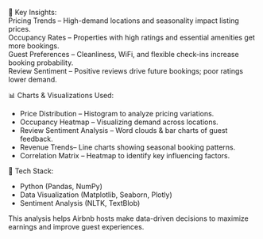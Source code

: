 📌 Key Insights:  
 Pricing Trends – High-demand locations and seasonality impact listing prices.  
 Occupancy Rates – Properties with high ratings and essential amenities get more bookings.  
 Guest Preferences – Cleanliness, WiFi, and flexible check-ins increase booking probability.  
 Review Sentiment – Positive reviews drive future bookings; poor ratings lower demand.  

 📊 Charts & Visualizations Used:  
- Price Distribution – Histogram to analyze pricing variations.  
- Occupancy Heatmap – Visualizing demand across locations.  
- Review Sentiment Analysis – Word clouds & bar charts of guest feedback.  
- Revenue Trends– Line charts showing seasonal booking patterns.  
- Correlation Matrix – Heatmap to identify key influencing factors.  

🔧 Tech Stack:  
- Python (Pandas, NumPy)  
- Data Visualization (Matplotlib, Seaborn, Plotly)  
- Sentiment Analysis (NLTK, TextBlob)  

 This analysis helps Airbnb hosts make data-driven decisions to maximize earnings and improve guest experiences.  
